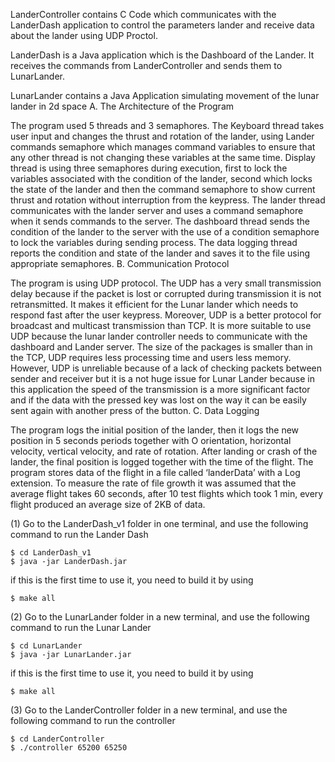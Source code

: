 LanderController contains C Code which communicates with the LanderDash application to control the parameters lander and receive data about the lander using UDP Proctol.


LanderDash is a Java application which is the Dashboard of the Lander. It receives the commands from LanderController and sends them to LunarLander.

LunarLander contains a Java Application simulating movement of the lunar lander in 2d space
A. The Architecture of the Program

The program used 5 threads and 3 semaphores. The Keyboard thread takes user input and changes the thrust and rotation of the lander, using Lander commands semaphore which manages command variables to ensure that any other thread is not changing these variables at the same time. Display thread is using three semaphores during execution, first to lock the variables associated with the condition of the lander, second which locks the state of the lander and then the command semaphore to show current thrust and rotation without interruption from the keypress.  The lander thread communicates with the lander server and uses a command semaphore when it sends commands to the server. The dashboard thread sends the condition of the lander to the server with the use of a condition semaphore to lock the variables during sending process. The data logging thread reports the condition and state of the lander and saves it to the file using appropriate semaphores. 
B. Communication Protocol

The program is using UDP protocol. The UDP has a very small transmission delay because if the packet is lost or corrupted during transmission it is not retransmitted. It makes it efficient for the Lunar lander which needs to respond fast after the user keypress. Moreover, UDP is a better protocol for broadcast and multicast transmission than TCP. It is more suitable to use UDP because the lunar lander controller needs to communicate with the dashboard and Lander server. The size of the packages is smaller than in the TCP, UDP requires less processing time and users less memory. However, UDP is unreliable because of a lack of checking packets between sender and receiver but it is a not huge issue for Lunar Lander because in this application the speed of the transmission is a more significant factor and if the data with the pressed key was lost on the way it can be easily sent again with another press of the button. 
C. Data Logging

The program logs the initial position of the lander, then it logs the new position in 5 seconds periods together with O orientation, horizontal velocity, vertical velocity, and rate of rotation. After landing or crash of the lander, the final position is logged together with the time of the flight. The program stores data of the flight in a file called ‘landerData’ with a Log extension. To measure the rate of file growth it was assumed that the average flight takes 60 seconds, after 10 test flights which took 1 min, every flight produced an average size of 2KB of data. 


(1) Go to the LanderDash_v1 folder in one terminal, and use the following command to run the Lander Dash
```
$ cd LanderDash_v1
$ java -jar LanderDash.jar
```
if this is the first time to use it, you need to build it by using 
```
$ make all
``` 

(2) Go to the LunarLander folder in a new terminal, and use the following command to run the Lunar Lander
```
$ cd LunarLander
$ java -jar LunarLander.jar
```
if this is the first time to use it, you need to build it by using 
```
$ make all
``` 

(3) Go to the LanderController folder in a new terminal, and use the following command to run the controller
```
$ cd LanderController
$ ./controller 65200 65250
```

